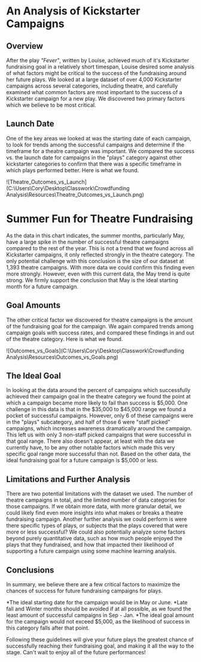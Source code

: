 # An Analysis of Kickstarter Campaigns

## Overview
After the play *"Fever"*, written by Louise, achieved much of it's Kickstarter fundraising goal in a relatively short timespan, Louise desired some analysis of what factors might be critical to the success of the fundraising around her future plays. We looked at a large dataset of over 4,000 Kickstarter campaigns across several categories, including theatre, and carefully examined what common factors are most important to the success of a Kickstarter campaign for a new play. We discovered two primary factors which we believe to be most critical. 

## Launch Date
One of the key areas we looked at was the starting date of each campaign, to look for trends among the successful campaigns and determine if the timeframe for a theatre campaign was important. We compared the success vs. the launch date for campaigns in the "plays" category against other kickstarter categories to confirm that there was a specific timeframe in which plays performed better. Here is what we found.

![Theatre_Outcomes_vs_Launch](C:\Users\Cory\Desktop\Classwork\Crowdfunding Analysis\Resources\Theatre_Outcomes_vs_Launch.png)

# Summer Fun for Theatre Fundraising
As the data in this chart indicates, the summer months, particularly May, have a large spike in the number of successful theatre campaigns compared to the rest of the year. This is not a trend that we found across all Kickstarter campaigns, it only reflected strongly in the theatre category. The only potential challenge with this conclusion is the size of our dataset at 1,393 theatre campaigns. With more data we could confirm this finding even more strongly. However, even with this current data, the May trend is quite strong. We firmly support the conclusion that May is the ideal starting month for a future campaign.

## Goal Amounts
The other critical factor we discovered for theatre campaigns is the amount of the fundraising goal for the campaign. We again compared trends among campaign goals with success rates, and compared these findings in and out of the theatre category. Here is what we found.

![Outcomes_vs_Goals](C:\Users\Cory\Desktop\Classwork\Crowdfunding Analysis\Resources\Outcomes_vs_Goals.png)

## The Ideal Goal
In looking at the data around the percent of campaigns which successfully achieved their campaign goal in the theatre category we found the point at which a campaign became more likely to fail than success is $5,000. One challenge in this data is that in the $35,000 to $45,000 range we found a pocket of successful campaigns. However, only 6 of these campaigns were in the "plays" subcategory, and half of those 6 were "staff picked" campaigns, which increases awareness dramatically around the campaign. This left us with only 3 non-staff picked campaigns that were successful in that goal range. There also doesn't appear, at least with the data we currently have, to be any other notable factors which made this very specific goal range more successful than not. Based on the other data, the ideal fundraising goal for a future campaign is $5,000 or less.

## Limitations and Further Analysis
There are two potential limitations with the dataset we used. The number of theatre campaigns in total, and the limited number of data categories for those campaigns. If we obtain more data, with more granular detail, we could likely find even more insights into what makes or breaks a theatre fundraising campaign. Another further analysis we could perform is were there specific types of plays, or subjects that the plays covered that were more or less successful? We could also potentially analyze some factors beyond purely quantitative data, such as how much people enjoyed the plays that they fundraised, and how that impacted their likelihood of supporting a future campaign using some machine learning analysis.

## Conclusions
In summary, we believe there are a few critical factors to maximize the chances of success for future fundraising campaigns for plays.

*The ideal starting date for the campaign would be in May or June.
*Late fall and Winter months should be avoided if at all possible, as we found the least amount of successful campaigns in Sep - Jan.
*The ideal goal amount for the campaign would not exceed $5,000, as the likelihood of success in this category falls after that point.

Following these guidelines will give your future plays the greatest chance of successfully reaching their fundraising goal, and making it all the way to the stage. Can't wait to enjoy all of the future performances!

